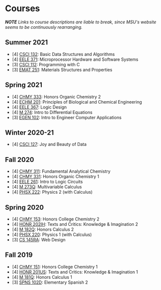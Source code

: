 # Courses

***NOTE*** *Links to course descriptions are liable to break, since MSU's website
seems to be continuously rearranging.*

## Summer 2021

- [4] [CSCI 132](http://catalog.montana.edu/search/?P=CSCI%20132): Basic Data Structures and Algorithms
- [4] [EELE 371](http://catalog.montana.edu/search/?P=EELE%20371): Microprocessor Hardware and Software Systems
- [3] [CSCI 112](http://catalog.montana.edu/search/?P=CSCI%20112): Programming with C
- [3] [EMAT 251](http://catalog.montana.edu/search/?P=EMAT%20251): Materials Structures and Properties

## Spring 2021

- [4] [CHMY 333](http://catalog.montana.edu/search/?P=CHMY%20333): Honors Organic Chemistry 2
- [4] [ECHM 201](http://catalog.montana.edu/search/?P=ECHM%20201): Principles of Biological and Chemical Engineering
- [4] [EELE 367](http://catalog.montana.edu/search/?P=EELE%20367): Logic Design
- [4] [M 274](http://catalog.montana.edu/search/?P=M%20274): Intro to Differential Equations
- [3] [EGEN 102](http://catalog.montana.edu/search/?P=EGEN%20102): Intro to Engineer Computer Applications

## Winter 2020-21

- [4] [CSCI 127](http://catalog.montana.edu/search/?P=CSCI%20127): Joy and Beauty of Data

## Fall 2020

- [4] [CHMY 311](http://catalog.montana.edu/search/?P=CHMY%20311): Fundamental Analytical Chemistry
- [4] [CHMY 331](http://catalog.montana.edu/search/?P=CHMY%20331): Honors Organic Chemistry 1
- [4] [EELE 261](http://catalog.montana.edu/search/?P=EELE%20261): Intro to Logic Circuits
- [4] [M 273Q](http://catalog.montana.edu/search/?P=M%20273Q): Multivariable Calculus
- [4] [PHSX 222](http://catalog.montana.edu/search/?P=PHSX%20222): Physics 2 (with Calculus)

## Spring 2020

- [4] [CHMY 153](http://catalog.montana.edu/search/?P=CHMY%20153): Honors College Chemistry 2
- [4] [HONR 202IH](http://catalog.montana.edu/search/?P=HONR%20202IH): Texts and Critics: Knowledge & Imagination 2
- [4] [M 182Q](http://catalog.montana.edu/search/?P=M%20182Q): Honors Calculus 2
- [4] [PHSX 220](http://catalog.montana.edu/search/?P=PHSX%20220): Physics 1 (with Calculus)
- [3] [CS 145RA](http://catalog.montana.edu/search/?P=CS%20145RA): Web Design

## Fall 2019

- [4] [CHMY 151](http://catalog.montana.edu/search/?P=CHMY%20151): Honors College Chemistry 1
- [4] [HONR 201US](http://catalog.montana.edu/search/?P=HONR%20201US): Texts and Critics: Knowledge & Imagination 1
- [4] [M 181Q](http://catalog.montana.edu/search/?P=M%20181Q): Honors Calculus 1
- [3] [SPNS 102D](http://catalog.montana.edu/search/?P=SPNS%20102D): Elementary Spanish 2
